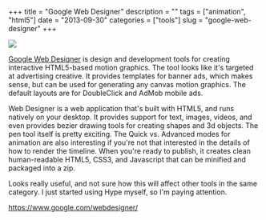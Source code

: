 +++
title = "Google Web Designer"
description = ""
tags = ["animation", "html5"]
date = "2013-09-30"
categories = ["tools"]
slug = "google-web-designer"
+++


<div class="tool-screenshot mb1"><a href="https://www.google.com/webdesigner/"><img id="bluga-thumbnail-2854" class="bluga-thumbnail custom" src="//konigi.com/media/bluga/
wt5249bdd981163_custom.jpg"/></a></div><p><a href="https://www.google.com/webdesigner/">Google Web Designer</a> is design and development tools for creating interactive HTML5-based motion graphics. The tool looks like it's targeted at advertising creative. It provides templates for banner ads, which makes sense, but can be used for generating any canvas motion graphics. The default layouts are for DoubleClick and AdMob mobile ads.</p>

<p>Web Designer is a web application that's built with HTML5, and runs natively on your desktop. It provides support for text, images, videos, and even provides bezier drawing tools for creating shapes and 3d objects. The pen tool itself is pretty exciting. The Quick vs. Advanced modes for animation are also interesting if you're not that interested in the details of how to render the timeline.  When you're ready to publish, it creates clean human-readable HTML5, CSS3, and Javascript that can be minified and packaged into a zip.</p>

<p>Looks really useful, and not sure how this will affect other tools in the same category. I just started using Hype myself, so I'm paying attention.</p>

  
<p><a href="https://www.google.com/webdesigner/">https://www.google.com/webdesigner/</a></p>
      
